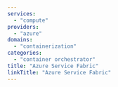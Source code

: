 ```yaml
---
services:
  - "compute"
providers:
  - "azure"
domains:
  - "containerization"
categories:
  - "container orchestrator"
title: "Azure Service Fabric"
linkTitle: "Azure Service Fabric"
---
```

